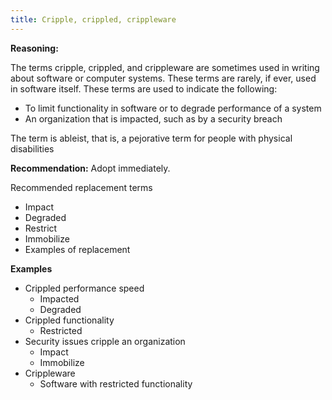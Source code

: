 ```yaml
---
title: Cripple, crippled, crippleware
---
```


**Reasoning:** 

The terms cripple, crippled, and crippleware are sometimes used in writing about software or computer systems.
These terms are rarely, if ever, used in software itself.
These terms are used to indicate the following:

- To limit functionality in software or to degrade performance of a system 
- An organization that is impacted, such as by a security breach

The term is ableist, that is, a pejorative term for people with physical disabilities

**Recommendation:** Adopt immediately.

Recommended replacement terms
- Impact
- Degraded
- Restrict
- Immobilize
- Examples of replacement

**Examples**

- Crippled performance speed
  - Impacted
  - Degraded
- Crippled functionality
  - Restricted
- Security issues cripple an organization
  - Impact
  - Immobilize
- Crippleware
  - Software with restricted functionality
